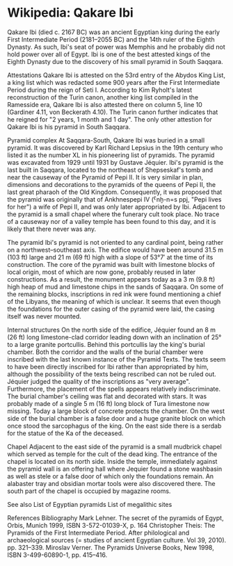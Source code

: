 
# Wikipedia: Qakare Ibi
Qakare Ibi (died c. 2167 BC) was an ancient Egyptian king during the early First Intermediate Period (2181–2055 BC) and the 14th ruler of the Eighth Dynasty. As such, Ibi's seat of power was Memphis and he probably did not hold power over all of Egypt. Ibi is one of the best attested kings of the Eighth Dynasty due to the discovery of his small pyramid in South Saqqara.

Attestations
Qakare Ibi is attested on the 53rd entry of the Abydos King List, a king list which was redacted some 900 years after the First Intermediate Period during the reign of Seti I. According to Kim Ryholt's latest reconstruction of the Turin canon, another king list compiled in the Ramesside era, Qakare Ibi is also attested there on column 5, line 10 (Gardiner 4.11, von Beckerath 4.10). The Turin canon further indicates that he reigned for "2 years, 1 month and 1 day". The only other attestion for Qakare Ibi is his pyramid in South Saqqara.

Pyramid complex
At Saqqara-South, Qakare Ibi was buried in a small pyramid. It was discovered by Karl Richard Lepsius in the 19th century who listed it as the number XL in his pioneering list of pyramids.
The pyramid was excavated from 1929 until 1931 by Gustave Jéquier.
Ibi's pyramid is the last built in Saqqara, located to the northeast of Shepseskaf's tomb and near the causeway of the Pyramid of Pepi II. It is very similar in plan, dimensions and decorations to the pyramids of the queens of Pepi II, the last great pharaoh of the Old Kingdom. Consequently, it was proposed that the pyramid was originally that of Ankhnespepi IV (ˁnḫ-n=s ppj, "Pepi lives for her") a wife of Pepi II, and was only later appropriated by Ibi. Adjacent to the pyramid is a small chapel where the funerary cult took place. No trace of a causeway nor of a valley temple has been found to this day, and it is likely that there never was any.

The pyramid
Ibi's pyramid is not oriented to any cardinal point, being rather on a northwest–southeast axis. The edifice would have been around 31.5 m (103 ft) large and 21 m (69 ft) high with a slope of 53°7′ at the time of its construction. The core of the pyramid was built with limestone blocks of local origin, most of which are now gone, probably reused in later constructions. As a result, the monument appears today as a 3 m (9.8 ft) high heap of mud and limestone chips in the sands of Saqqara. On some of the remaining blocks, inscriptions in red ink were found mentioning a chief of the Libyans, the meaning of which is unclear. It seems that even though the foundations for the outer casing of the pyramid were laid, the casing itself was never mounted.

Internal structures
On the north side of the edifice, Jéquier found an 8 m (26 ft) long limestone-clad corridor leading down with an inclination of 25° to a large granite portcullis. Behind this portcullis lay the king's burial chamber.  Both the corridor and the walls of the burial chamber were inscribed with the last known instance of the Pyramid Texts. The texts seem to have been directly inscribed for Ibi rather than appropriated by him, although the possibility of the texts being rescribed can not be ruled out. Jéquier judged the quality of the inscriptions as "very average". Furthermore, the placement of the spells appears relatively indiscriminate. The burial chamber's ceiling was flat and decorated with stars. It was probably made of a single 5 m (16 ft) long block of Tura limestone now missing. Today a large block of concrete protects the chamber.
On the west side of the burial chamber is a false door and a huge granite block on which once stood the sarcophagus of the king. On the east side there is a serdab for the statue of the Ka of the deceased.

Chapel
Adjacent to the east side of the pyramid is a small mudbrick chapel which served as temple for the cult of the dead king. The entrance of the chapel is located on its north side. Inside the temple, immediately against the pyramid wall is an offering hall where Jequier found a stone washbasin as well as stele or a false door of which only the foundations remain. An alabaster tray and obsidian mortar tools were also discovered there.
The south part of the chapel is occupied by magazine rooms.

See also
List of Egyptian pyramids
List of megalithic sites

References
Bibliography
Mark Lehner. The secret of the pyramids of Egypt, Orbis, Munich 1999, ISBN 3-572-01039-X, p. 164
Christopher Theis: The Pyramids of the First Intermediate Period. After philological and archaeological sources (= studies of ancient Egyptian culture. Vol 39, 2010). pp. 321–339.
Miroslav Verner. The Pyramids Universe Books, New 1998, ISBN 3-499-60890-1, pp. 415–416.